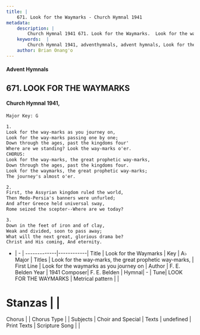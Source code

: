 ```yaml
---
title: |
    671. Look for the Waymarks - Church Hymnal 1941
metadata:
    description: |
        Church Hymnal 1941 671. Look for the Waymarks.  Look for the way-marks as you journey on, Look for the way-marks passing one by one; Down through the ages, past the kingdoms four' Where are we standing? Look the way-marks o'er. CHORUS: Look for the way-marks, the great prophetic way-marks, Down through the ages, past the kingdoms four. Look for the waymarks, the great prophetic way-marks; The journey's almost o'er. 
    keywords:  |
        Church Hymnal 1941, adventhymnals, advent hymnals, Look for the Waymarks, Look for the waymarks as you journey on. Look for the way-marks, the great prophetic way-marks,
    author: Brian Onang'o
---
```


#### Advent Hymnals
## 671. LOOK FOR THE WAYMARKS
####  Church Hymnal 1941,

```txt
Major Key: G

1.
Look for the way-marks as you journey on,
Look for the way-marks passing one by one;
Down through the ages, past the kingdoms four'
Where are we standing? Look the way-marks o'er.
CHORUS:
Look for the way-marks, the great prophetic way-marks,
Down through the ages, past the kingdoms four.
Look for the waymarks, the great prophetic way-marks;
The journey's almost o'er.

2.
First, the Assyrian kingdom ruled the world,
Then Medo-Persia's banners were unfurled;
And after Greece held universal sway,
Rome seized the scepter--Where are we today?

3.
Down in the feet of iron and of clay,
Weak and divided, soon to pass away;
What will the next great, glorious drama be?
Christ and His coming, And eternity.

```

- |   -  |
-------------|------------|
Title | Look for the Waymarks |
Key | A♭ Major |
Titles | Look for the way-marks, the great prophetic way-marks, |
First Line | Look for the waymarks as you journey on |
Author | F. E. Belden
Year | 1941
Composer| F. E. Belden |
Hymnal|  - |
Tune| LOOK FOR THE WAYMARKS |
Metrical pattern | |
# Stanzas |  |
Chorus |  |
Chorus Type |  |
Subjects | Choir and Special |
Texts | undefined |
Print Texts | 
Scripture Song |  |
    
